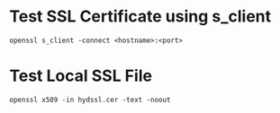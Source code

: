 # Test SSL Certificate using s_client
```openssl s_client -connect <hostname>:<port>```

# Test Local SSL File
```openssl x509 -in hydssl.cer -text -noout```